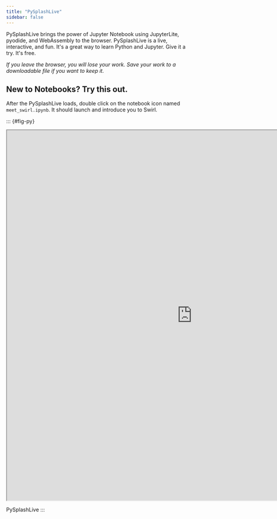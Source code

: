 ```yaml
---
title: "PySplashLive"
sidebar: false
---
```


PySplashLive brings the power of Jupyter Notebook using JupyterLite, pyodide,
and WebAssembly to the browser. PySplashLive is a live, interactive, and
fun. It's a great way to learn Python and Jupyter. Give it a try. It's free.

*If you leave the browser, you will lose your work. Save your work to a
downloadable file if you want to keep it.*

## New to Notebooks? Try this out.

After the PySplashLive loads, double click on the notebook icon named `meet_swirl.ipynb`. It should launch and introduce you to Swirl.

::: {#fig-py}

<iframe width="1000" height="1000" src="https://willingc.github.io/pysplashlive"></iframe>

PySplashLive
:::